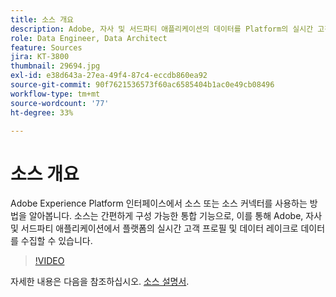 ```yaml
---
title: 소스 개요
description: Adobe, 자사 및 서드파티 애플리케이션의 데이터를 Platform의 실시간 고객 프로필 및 데이터 레이크로 손쉽게 수집하는 방법에 대해 알아봅니다.
role: Data Engineer, Data Architect
feature: Sources
jira: KT-3800
thumbnail: 29694.jpg
exl-id: e38d643a-27ea-49f4-87c4-eccdb860ea92
source-git-commit: 90f7621536573f60ac6585404b1ac0e49cb08496
workflow-type: tm+mt
source-wordcount: '77'
ht-degree: 33%

---
```


# 소스 개요

Adobe Experience Platform 인터페이스에서 소스 또는 소스 커넥터를 사용하는 방법을 알아봅니다. 소스는 간편하게 구성 가능한 통합 기능으로, 이를 통해 Adobe, 자사 및 서드파티 애플리케이션에서 플랫폼의 실시간 고객 프로필 및 데이터 레이크로 데이터를 수집할 수 있습니다.

>[!VIDEO](https://video.tv.adobe.com/v/29694?quality=12&learn=on)

자세한 내용은 다음을 참조하십시오. [소스 설명서](https://experienceleague.adobe.com/docs/experience-platform/sources/home.html?lang=ko).
